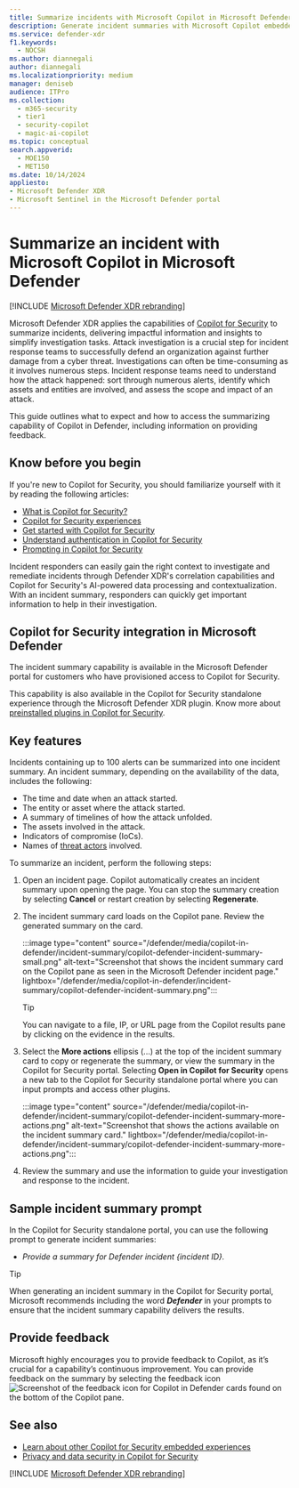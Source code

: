 ```yaml
---
title: Summarize incidents with Microsoft Copilot in Microsoft Defender
description: Generate incident summaries with Microsoft Copilot embedded in Microsoft Defender.
ms.service: defender-xdr
f1.keywords:
  - NOCSH
ms.author: diannegali
author: diannegali
ms.localizationpriority: medium
manager: deniseb
audience: ITPro
ms.collection:
  - m365-security
  - tier1
  - security-copilot
  - magic-ai-copilot
ms.topic: conceptual
search.appverid:
  - MOE150
  - MET150
ms.date: 10/14/2024
appliesto:
- Microsoft Defender XDR
- Microsoft Sentinel in the Microsoft Defender portal
---
```


# Summarize an incident with Microsoft Copilot in Microsoft Defender

[!INCLUDE [Microsoft Defender XDR rebranding](../includes/microsoft-defender.md)]

Microsoft Defender XDR applies the capabilities of [Copilot for Security](/security-copilot/microsoft-security-copilot) to summarize incidents, delivering impactful information and insights to simplify investigation tasks. Attack investigation is a crucial step for incident response teams to successfully defend an organization against further damage from a cyber threat. Investigations can often be time-consuming as it involves numerous steps. Incident response teams need to understand how the attack happened: sort through numerous alerts, identify which assets and entities are involved, and assess the scope and impact of an attack.

This guide outlines what to expect and how to access the summarizing capability of Copilot in Defender, including information on providing feedback.

## Know before you begin

If you're new to Copilot for Security, you should familiarize yourself with it by reading the following articles:

- [What is Copilot for Security?](/security-copilot/microsoft-security-copilot)
- [Copilot for Security experiences](/security-copilot/experiences-security-copilot)
- [Get started with Copilot for Security](/security-copilot/get-started-security-copilot)
- [Understand authentication in Copilot for Security](/security-copilot/authentication)
- [Prompting in Copilot for Security](/security-copilot/prompting-security-copilot)

Incident responders can easily gain the right context to investigate and remediate incidents through Defender XDR's correlation capabilities and Copilot for Security's AI-powered data processing and contextualization. With an incident summary, responders can quickly get important information to help in their investigation.

## Copilot for Security integration in Microsoft Defender

The incident summary capability is available in the Microsoft Defender portal for customers who have provisioned access to Copilot for Security.

This capability is also available in the Copilot for Security standalone experience through the Microsoft Defender XDR plugin. Know more about [preinstalled plugins in Copilot for Security](/security-copilot/manage-plugins#preinstalled-plugins).

## Key features

Incidents containing up to 100 alerts can be summarized into one incident summary. An incident summary, depending on the availability of the data, includes the following:

- The time and date when an attack started.
- The entity or asset where the attack started.
- A summary of timelines of how the attack unfolded.
- The assets involved in the attack.
- Indicators of compromise (IoCs).
- Names of [threat actors](/microsoft-365/security/intelligence/microsoft-threat-actor-naming) involved.

To summarize an incident, perform the following steps:

1. Open an incident page. Copilot automatically creates an incident summary upon opening the page. You can stop the summary creation by selecting **Cancel** or restart creation by selecting **Regenerate**.

2. The incident summary card loads on the Copilot pane. Review the generated summary on the card.
 
   :::image type="content" source="/defender/media/copilot-in-defender/incident-summary/copilot-defender-incident-summary-small.png" alt-text="Screenshot that shows the incident summary card on the Copilot pane as seen in the Microsoft Defender incident page." lightbox="/defender/media/copilot-in-defender/incident-summary/copilot-defender-incident-summary.png":::

   > [!TIP]
   > You can navigate to a file, IP, or URL page from the Copilot results pane by clicking on the evidence in the results.

3. Select the **More actions** ellipsis (...) at the top of the incident summary card to copy or regenerate the summary, or view the summary in the Copilot for Security portal. Selecting **Open in Copilot for Security** opens a new tab to the Copilot for Security standalone portal where you can input prompts and access other plugins.

   :::image type="content" source="/defender/media/copilot-in-defender/incident-summary/copilot-defender-incident-summary-more-actions.png" alt-text="Screenshot that shows the actions available on the incident summary card." lightbox="/defender/media/copilot-in-defender/incident-summary/copilot-defender-incident-summary-more-actions.png":::

4. Review the summary and use the information to guide your investigation and response to the incident.

## Sample incident summary prompt

In the Copilot for Security standalone portal, you can use the following prompt to generate incident summaries:

- *Provide a summary for Defender incident {incident ID}.*

> [!TIP]
> When generating an incident summary in the Copilot for Security portal, Microsoft recommends including the word ***Defender*** in your prompts to ensure that the incident summary capability delivers the results.

## Provide feedback

Microsoft highly encourages you to provide feedback to Copilot, as it’s crucial for a capability’s continuous improvement. You can provide feedback on the summary by selecting the feedback icon ![Screenshot of the feedback icon for Copilot in Defender cards](/defender/media/copilot-in-defender/copilot-defender-feedback.png) found on the bottom of the Copilot pane.

## See also

- [Learn about other Copilot for Security embedded experiences](/security-copilot/experiences-security-copilot)
- [Privacy and data security in Copilot for Security](/copilot/security/privacy-data-security)

[!INCLUDE [Microsoft Defender XDR rebranding](../includes/defender-m3d-techcommunity.md)]

